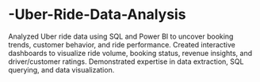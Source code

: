 # -Uber-Ride-Data-Analysis
Analyzed Uber ride data using SQL and Power BI to uncover booking trends, customer behavior, and ride performance. Created interactive dashboards to visualize ride volume, booking status, revenue insights, and driver/customer ratings. Demonstrated expertise in data extraction, SQL querying, and data visualization.
